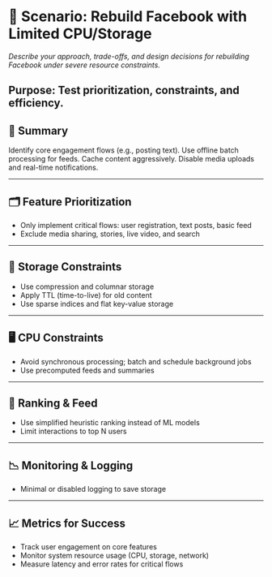# 🚦 Scenario: Rebuild Facebook with Limited CPU/Storage

_Describe your approach, trade-offs, and design decisions for rebuilding Facebook under severe resource constraints._

**Purpose:** Test prioritization, constraints, and efficiency.
---

## 📝 Summary
Identify core engagement flows (e.g., posting text). Use offline batch processing for feeds. Cache content aggressively. Disable media uploads and real-time notifications.

---

## 🗂️ Feature Prioritization
- Only implement critical flows: user registration, text posts, basic feed
- Exclude media sharing, stories, live video, and search

---

## 💾 Storage Constraints
- Use compression and columnar storage
- Apply TTL (time-to-live) for old content
- Use sparse indices and flat key-value storage

---

## 🖥️ CPU Constraints
- Avoid synchronous processing; batch and schedule background jobs
- Use precomputed feeds and summaries

---

## 📰 Ranking & Feed
- Use simplified heuristic ranking instead of ML models
- Limit interactions to top N users

---

## 📉 Monitoring & Logging
- Minimal or disabled logging to save storage

---

## 📈 Metrics for Success
- Track user engagement on core features
- Monitor system resource usage (CPU, storage, network)
- Measure latency and error rates for critical flows

